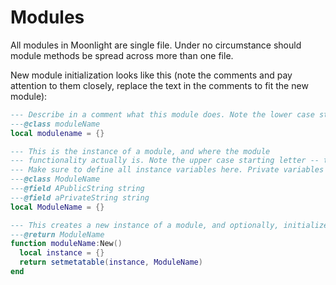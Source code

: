 # Modules

All modules in Moonlight are single file. Under no circumstance should module methods be spread across more than one file.

New module initialization looks like this (note the comments and pay attention to them closely, replace the text in the comments to fit the new module):

```lua
--- Describe in a comment what this module does. Note the lower case starting letter -- this denotes a module package accessor.
---@class moduleName
local modulename = {}

--- This is the instance of a module, and where the module
--- functionality actually is. Note the upper case starting letter -- this denotes a module instance.
--- Make sure to define all instance variables here. Private variables start with a lower case, public variables start with an upper case. 
---@class ModuleName
---@field APublicString string
---@field aPrivateString string
local ModuleName = {}

--- This creates a new instance of a module, and optionally, initializes the module.
---@return ModuleName
function moduleName:New()
  local instance = {}
  return setmetatable(instance, ModuleName)
end
```